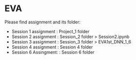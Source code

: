 # EVA
Please find assignment and its folder:

- Session 1 assignment :  Project_1 folder
- Session 2 assignment : Session_2 folder > Session2.ipynb
- Session 3 assignment : Session_3 folder > EVA1st_DNN_1_6
- Session 4 assignment : Session 4 folder
- Session 6 Assingment: : Session 6 folder
